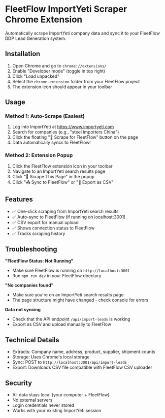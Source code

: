 # FleetFlow ImportYeti Scraper Chrome Extension

Automatically scrape ImportYeti company data and sync it to your FleetFlow DDP Lead Generation
system.

## Installation

1. Open Chrome and go to `chrome://extensions/`
2. Enable "Developer mode" (toggle in top right)
3. Click "Load unpacked"
4. Select the `chrome-extension` folder from your FleetFlow project
5. The extension icon should appear in your toolbar

## Usage

### Method 1: Auto-Scrape (Easiest)

1. Log into ImportYeti at https://www.importyeti.com
2. Search for companies (e.g., "steel importers China")
3. Click the floating "🚢 Scrape for FleetFlow" button on the page
4. Data automatically syncs to FleetFlow!

### Method 2: Extension Popup

1. Click the FleetFlow extension icon in your toolbar
2. Navigate to an ImportYeti search results page
3. Click "🎯 Scrape This Page" in the popup
4. Click "📤 Sync to FleetFlow" or "💾 Export as CSV"

## Features

- ✅ One-click scraping from ImportYeti search results
- ✅ Auto-sync to FleetFlow (if running on localhost:3001)
- ✅ CSV export for manual upload
- ✅ Shows connection status to FleetFlow
- ✅ Tracks scraping history

## Troubleshooting

**"FleetFlow Status: Not Running"**

- Make sure FleetFlow is running on `http://localhost:3001`
- Run `npm run dev` in your FleetFlow directory

**"No companies found"**

- Make sure you're on an ImportYeti search results page
- The page structure might have changed - check console for errors

**Data not syncing**

- Check that the API endpoint `/api/import-leads` is working
- Export as CSV and upload manually to FleetFlow

## Technical Details

- Extracts: Company name, address, product, supplier, shipment counts
- Storage: Uses Chrome's local storage
- Sync: POST to `http://localhost:3001/api/import-leads`
- Export: Downloads CSV file compatible with FleetFlow CSV uploader

## Security

- All data stays local (your computer + FleetFlow)
- No external servers
- Login credentials never stored
- Works with your existing ImportYeti session
